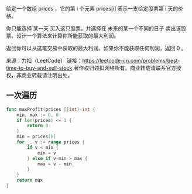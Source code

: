 给定一个数组 prices ，它的第 i 个元素 prices[i] 表示一支给定股票第 i 天的价格。

你只能选择 某一天 买入这只股票，并选择在 未来的某一个不同的日子 卖出该股票。设计一个算法来计算你所能获取的最大利润。

返回你可以从这笔交易中获取的最大利润。如果你不能获取任何利润，返回 0 。

来源：力扣（LeetCode）
链接：https://leetcode-cn.com/problems/best-time-to-buy-and-sell-stock
著作权归领扣网络所有。商业转载请联系官方授权，非商业转载请注明出处。


## 一次遍历

```go
func maxProfit(prices []int) int {
	min, max := 0, 0
	if len(prices) <= 1 {
		return 0
	}
	min = prices[0]
	for _, v := range prices {
		if v < min {
			min = v
		} else if v-min > max {
			max = v - min
		}
	}
	return max
}
```